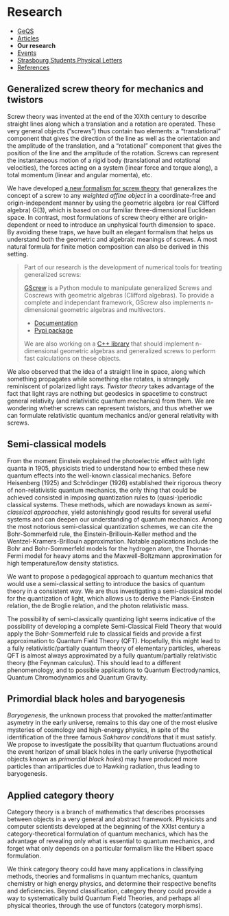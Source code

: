 # Research

- [GeQS](index.md)
- [Articles](articles.md)
- **Our research**
- [Events](events.md)
- [Strasbourg Students Physical Letters](journal.md)
- [References](references.md)

## Generalized screw theory for mechanics and twistors

Screw theory was invented at the end of the XIXth century to describe straight lines along which a translation and a rotation are operated. These very general objects (”screws”) thus contain two elements: a “translational” component that gives the direction of the line as well as the orientation and the amplitude of the translation, and a “rotational” component that gives the position of the line and the amplitude of the rotation. Screws can represent the instantaneous motion of a rigid body (translational and rotational velocities), the forces acting on a system (linear force and torque along), a total momentum (linear and angular momenta), etc.

We have developed [a new formalism for screw theory](articles.md#formalizing-screw-theory-with-3d-geometric-algebra) that generalizes the concept of a screw to any *weighted affine object* in a coordinate-free and origin-independent manner by using the geometric algebra (or real Clifford algebra) G(3), which is based on our familiar three-dimensional Euclidean space. In contrast, most formulations of screw theory either are origin-dependent or need to introduce an unphysical fourth dimension to space. By avoiding these traps, we have built an elegant formalism that helps us understand both the geometric and algebraic meanings of screws. A most natural formula for finite motion composition can also be derived in this setting.

> Part of our research is the development of numerical tools for treating generalized screws: 
>
> [GScrew](https://github.com/GenScrew/GScrew) is a Python module to manipulate generalized Screws and Coscrews with geometric algebras (Clifford algebras). To provide a complete and independant framework, GScrew also implements n-dimensional geometric algebras and multivectors.
> - [Documentation](http://gscrew.rtfd.io/)
> - [Pypi package](https://pypi.org/project/GScrew/)
>
> We are also working on a [C++ library](https://github.com/GenScrew/GSCL) that should implement n-dimensional geometric algebras and generalized screws to perform fast calculations on these objects.

We also observed that the idea of a straight line in space, along which something propagates while something else rotates, is strangely reminiscent of polarized light rays. *Twistor theory* takes advantage of the fact that light rays are nothing but geodesics in spacetime to construct general relativity (and relativistic quantum mechanics) from them. We are wondering whether screws can represent twistors, and thus whether we can formulate relativistic quantum mechanics and/or general relativity with screws.

## Semi-classical models

From the moment Einstein explained the photoelectric effect with light quanta in 1905, physicists tried to understand how to embed these new quantum effects into the well-known classical mechanics. Before Heisenberg (1925) and Schrödinger (1926) established their rigorous theory of non-relativistic quantum mechanics, the only thing that could be achieved consisted in imposing quantization rules to (quasi-)periodic classical systems. These methods, which are nowadays known as *semi-classical approaches*, yield astonishingly good results for several useful systems and can deepen our understanding of quantum mechanics. Among the most notorious semi-classical quantization schemes, we can cite the Bohr-Sommerfeld rule, the Einstein-Brillouin-Keller method and the Wentzel-Kramers-Brillouin approximation. Notable applications include the Bohr and Bohr-Sommerfeld models for the hydrogen atom, the Thomas-Fermi model for heavy atoms and the Maxwell-Boltzmann approximation for high temperature/low density statistics.

We want to propose a pedagogical approach to quantum mechanics that would use a semi-classical setting to introduce the basics of quantum theory in a consistent way. We are thus investigating a semi-classical model for the quantization of light, which allows us to derive the Planck-Einstein relation, the de Broglie relation, and the photon relativistic mass.

The possibility of semi-classically quantizing light seems indicative of the possibility of developing a complete Semi-Classical Field Theory that would apply the Bohr-Sommerfeld rule to classical fields and provide a first approximation to Quantum Field Theory (QFT). Hopefully, this might lead to a fully relativistic/partially quantum theory of elementary particles, whereas QFT is almost always approximated by a fully quantum/partially relativistic theory (the Feynman calculus). This should lead to a different phenomenology, and to possible applications to Quantum Electrodynamics, Quantum Chromodynamics and Quantum Gravity.

## Primordial black holes and baryogenesis

*Baryogenesis*, the unknown process that provoked the matter/antimatter asymetry in the early universe, remains to this day one of the most elusive mysteries of cosmology and high-energy physics, in spite of the identification of the three famous *Sakharov conditions* that it must satisfy. We propose to investigate the possibility that quantum fluctuations around the event horizon of small black holes in the early universe (hypothetical objects known as *primordial black holes*) may have produced more particles than antiparticles due to Hawking radiation, thus leading to baryogenesis.

## Applied category theory

Category theory is a branch of mathematics that describes processes between objects in a very general and abstract framework. Physicists and computer scientists developed at the beginning of the XXIst century a category-theoretical formulation of quantum mechanics, which has the advantage of revealing only what is essential to quantum mechanics, and forget what only depends on a particular formalism like the Hilbert space formulation.

We think category theory could have many applications in classifying methods, theories and formalisms in quantum mechanics, quantum chemistry or high energy physics, and determine their respective benefits and deficiencies. Beyond classification, category theory could provide a way to systematically build Quantum Field Theories, and perhaps all physical theories, through the use of functors (category morphisms).
